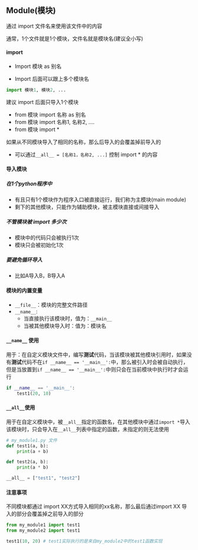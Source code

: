 ## Module(模块)

通过 import 文件名来使用该文件中的内容

通常，1个文件就是1个模块，文件名就是模块名(建议全小写)

#### import

* Import 模块 as 别名

* Import 后面可以跟上多个模块名

```python
import 模块1, 模块2, ...
```

建议 import 后面只导入1个模块

* from 模块 import 名称 as 别名
* from 模块 import 名称1, 名称2, ....
* from 模块 import *

如果从不同模块导入了相同的名称，那么后导入的会覆盖掉前导入的

* 可以通过```__all__ = [名称1，名称2, ...]``` 控制 import * 的内容

#### 导入模块

##### 在1个python程序中

* 有且只有1个模块作为程序入口被直接运行，我们称为主模块(main module)
* 剩下的其他模块，只能作为辅助模块，被主模块直接或间接导入

##### 不管模块被 import 多少次

* 模块中的代码只会被执行1次
* 模块只会被初始化1次

##### 要避免循环导入

* 比如A导入B，B导入A

#### 模块的内置变量

* ```__file__```：模块的完整文件路径
* ```__name__```:  
  * 当直接执行该模块时，值为：```__main__```
  * 当被其他模块导入时：值为：模块名

#### `__name__` 使用

用于：在自定义模块文件中，编写**测试**代码，当该模块被其他模块引用时，如果没有**测试**代码不在`if __name__ == '__main__':`中，那么被引入时会被自动执行，但是当放置到`if __name__ == '__main__':`中则只会在当前模块中执行时才会运行

```python
if __name__ == '__main__':
    test1(20, 10)
```

#### `__all__`使用

用于在自定义模块中，被`__all__`指定的函数名，在其他模块中通过`import *`导入该模块时，只会导入在`__all__`列表中指定的函数，未指定的则无法使用

```python
# my_module1.py 文件
def test1(a, b):
    print(a + b)

def test2(a, b):
    print(a * b)

__all__ = ["test1", "test2"]
```

#### 注意事项

不同模块都通过 import XX方式导入相同的xx名称，那么最后通过import XX 导入的部分会覆盖掉之前导入的部分

```python
from my_module1 import test1
from my_module2 import test1

test1(10, 20) # test1实际执行的是来自my_module2中的test1函数实现
```

